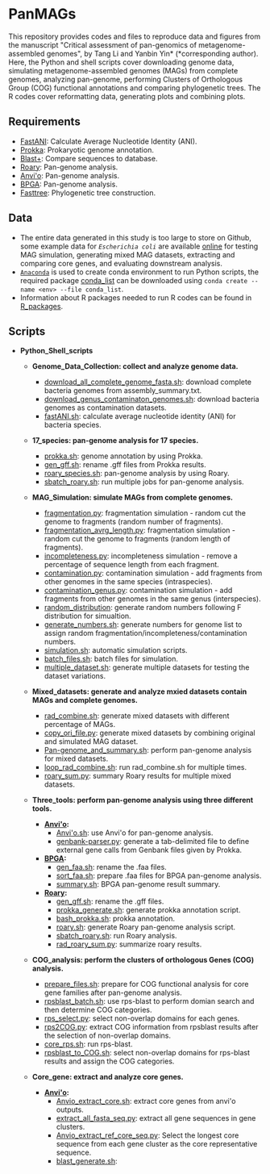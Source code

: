 # PanMAGs
This repository provides codes and files to reproduce data and figures from the manuscript "Critical assessment of pan-genomics of metagenome-assembled genomes", by Tang Li and Yanbin Yin* (*corresponding author). Here, the Python and shell scripts cover downloading genome data, simulating metagenome-assembled genomes (MAGs) from complete genomes, analyzing pan-genome, performing Clusters of Orthologous Group (COG) functional annotations and comparing phylogenetic trees. The R codes cover reformatting data, generating plots and combining plots. <br> 

## Requirements
* [FastANI](https://github.com/ParBLiSS/FastANI): Calculate Average Nucleotide Identity (ANI).
* [Prokka](https://github.com/tseemann/prokka): Prokaryotic genome annotation.
* [Blast+](https://github.com/ncbi/blast_plus_docs): Compare sequences to database.
* [Roary](https://github.com/sanger-pathogens/Roary): Pan-genome analysis.
* [Anvi'o](https://github.com/merenlab/anvio): Pan-genome analysis.
* [BPGA](https://github.com/jbadavis/bpga): Pan-genome analysis.
* [Fasttree](http://www.microbesonline.org/fasttree/): Phylogenetic tree construction.

## Data
* The entire data generated in this study is too large to store on Github, some example data for _`Escherichia coli`_ are available [online](https://bcb.unl.edu/PanMAGs/) for testing MAG simulation, generating mixed MAG datasets, extracting and comparing core genes, and evaluating downstream analysis.
* [`Anaconda`](https://www.anaconda.com/) is used to create conda environment to run Python scripts, the required package [conda_list](https://github.com/tli14/PanMAGs/blob/main/conda_list) can be downloaded using ```conda create --name <env> --file conda_list```.
* Information about R packages needed to run R codes can be found in [R_packages](https://github.com/tli14/PanMAGs/blob/main/R_packages).

## Scripts
* **Python_Shell_scripts**
  - **Genome_Data_Collection: collect and analyze genome data.**
    - [download_all_complete_genome_fasta.sh](https://github.com/tli14/PanMAGs/blob/main/Python_Shell_scripts/1.Genome_Data_Collection/download_all_complete_genome_fasta.sh): download complete bacteria genomes from assembly_summary.txt.
    - [download_genus_contaminaton_genomes.sh](https://github.com/tli14/PanMAGs/blob/main/Python_Shell_scripts/1.Genome_Data_Collection/download_genus_contaminaton_genomes.sh): download bacteria genomes as contamination datasets.
    - [fastANI.sh](https://github.com/tli14/PanMAGs/blob/main/Python_Shell_scripts/1.Genome_Data_Collection/fastANI.sh): calculate average nucleotide identity (ANI) for bacteria species.<br> 

  - **17_species: pan-genome analysis for 17 species.**
    - [prokka.sh](https://github.com/tli14/PanMAGs/blob/main/Python_Shell_scripts/2.17_species/prokka.sh): genome annotation by using Prokka.
    - [gen_gff.sh](https://github.com/tli14/PanMAGs/blob/main/Python_Shell_scripts/2.17_species/gen_gff.sh): rename .gff files from Prokka results.
    - [roary_species.sh](https://github.com/tli14/PanMAGs/blob/main/Python_Shell_scripts/2.17_species/roary_species.sh): pan-genome analysis by using Roary.
    - [sbatch_roary.sh](https://github.com/tli14/PanMAGs/blob/main/Python_Shell_scripts/2.17_species/sbatch_roary.sh): run multiple jobs for pan-genome analysis.<br> 

  - **MAG_Simulation: simulate MAGs from complete genomes.**
    - [fragmentation.py](https://github.com/tli14/PanMAGs/blob/main/Python_Shell_scripts/3.MAG_Simulation/fragmentation.py): fragmentation simulation - random cut the genome to fragments (random number of fragments).
    - [fragmentation_avrg_length.py](https://github.com/tli14/PanMAGs/blob/main/Python_Shell_scripts/3.MAG_Simulation/fragmentation_avrg_length.py): fragmentation simulation - random cut the genome to fragments (random length of fragments).
    - [incompleteness.py](https://github.com/tli14/PanMAGs/blob/main/Python_Shell_scripts/3.MAG_Simulation/incompleteness.py): incompleteness simulation - remove a percentage of sequence length from each fragment.
    - [contamination.py](https://github.com/tli14/PanMAGs/blob/main/Python_Shell_scripts/3.MAG_Simulation/contamination.py): contamination simulation - add fragments from other genomes in the same species (intraspecies).
    - [contamination_genus.py](https://github.com/tli14/PanMAGs/blob/main/Python_Shell_scripts/3.MAG_Simulation/contamination_genus.py): contamination simulation - add fragments from other genomes in the same genus (interspecies).
    - [random_distribution](https://github.com/tli14/PanMAGs/tree/main/Python_Shell_scripts/3.MAG_Simulation/random_distribution): generate random numbers following F distribution for simualtion. 
    - [generate_numbers.sh](https://github.com/tli14/PanMAGs/blob/main/Python_Shell_scripts/3.MAG_Simulation/generate_numbers.sh): generate numbers for genome list to assign random fragmentation/incompleteness/contamination numbers.
    - [simulation.sh](https://github.com/tli14/PanMAGs/blob/main/Python_Shell_scripts/3.MAG_Simulation/simulation.sh): automatic simulation scripts.
    - [batch_files.sh](https://github.com/tli14/PanMAGs/blob/main/Python_Shell_scripts/3.MAG_Simulation/batch_files.sh): batch files for simulation.
    - [multiple_dataset.sh](https://github.com/tli14/PanMAGs/blob/main/Python_Shell_scripts/3.MAG_Simulation/multiple_dataset.sh): generate multiple datasets for testing the dataset variations.<br> 

  - **Mixed_datasets: generate and analyze mxied datasets contain MAGs and complete genomes.**
    - [rad_combine.sh](https://github.com/tli14/PanMAGs/blob/main/Python_Shell_scripts/4.Mixed_datasets/rad_combine.sh): generate mixed datasets with different percentage of MAGs.
    - [copy_ori_file.py](https://github.com/tli14/PanMAGs/blob/main/Python_Shell_scripts/4.Mixed_datasets/copy_ori_file.py): generate mixed datasets by combining original and simulated MAG dataset.
    - [Pan-genome_and_summary.sh](https://github.com/tli14/PanMAGs/blob/main/Python_Shell_scripts/4.Mixed_datasets/Pan-genome_and_summary.sh): perform pan-genome analysis for mixed datasets.
    - [loop_rad_combine.sh](https://github.com/tli14/PanMAGs/blob/main/Python_Shell_scripts/4.Mixed_datasets/loop_rad_combine.sh): run rad_combine.sh for multiple times.
    - [roary_sum.py](https://github.com/tli14/PanMAGs/blob/main/Python_Shell_scripts/4.Mixed_datasets/roary_sum.py): summary Roary results for multiple mixed datasets.<br> 

  - **Three_tools: perform pan-genome analysis using three different tools.**
    - **[Anvi'o](https://github.com/tli14/PanMAGs/tree/main/Python_Shell_scripts/5.Three_tools/Anvi'o):**
      - [Anvi'o.sh](https://github.com/tli14/PanMAGs/blob/main/Python_Shell_scripts/5.Three_tools/Anvi'o/Anvi'o.sh): use Anvi'o for pan-genome analysis.
      - [genbank-parser.py](https://github.com/tli14/PanMAGs/blob/main/Python_Shell_scripts/5.Three_tools/Anvi'o/genbank-parser.py): generate a tab-delimited file to define external gene calls from Genbank files given by Prokka.
    - **[BPGA](https://github.com/tli14/PanMAGs/tree/main/Python_Shell_scripts/5.Three_tools/BPGA):**
      - [gen_faa.sh](https://github.com/tli14/PanMAGs/blob/main/Python_Shell_scripts/5.Three_tools/BPGA/gen_faa.sh): rename the .faa files.
      - [sort_faa.sh](https://github.com/tli14/PanMAGs/blob/main/Python_Shell_scripts/5.Three_tools/BPGA/sort_faa.sh): prepare .faa files for BPGA pan-genome analysis.
      - [summary.sh](https://github.com/tli14/PanMAGs/blob/main/Python_Shell_scripts/5.Three_tools/BPGA/summary.sh): BPGA pan-genome result summary.
    - **[Roary](https://github.com/tli14/PanMAGs/tree/main/Python_Shell_scripts/5.Three_tools/Roary):**
      - [gen_gff.sh](https://github.com/tli14/PanMAGs/blob/main/Python_Shell_scripts/5.Three_tools/Roary/gen_gff.sh): rename the .gff files.
      - [prokka_generate.sh](https://github.com/tli14/PanMAGs/blob/main/Python_Shell_scripts/5.Three_tools/Roary/prokka_generate.sh): generate prokka annotation script.
      - [bash_prokka.sh](https://github.com/tli14/PanMAGs/blob/main/Python_Shell_scripts/5.Three_tools/Roary/bash_prokka.sh): prokka annotation.
      - [roary.sh](https://github.com/tli14/PanMAGs/blob/main/Python_Shell_scripts/5.Three_tools/Roary/roary.sh): generate Roary pan-genome analysis script.
      - [sbatch_roary.sh](https://github.com/tli14/PanMAGs/blob/main/Python_Shell_scripts/5.Three_tools/Roary/sbatch_roary.sh): run Roary analysis.
      - [rad_roary_sum.py](https://github.com/tli14/PanMAGs/blob/main/Python_Shell_scripts/5.Three_tools/Roary/rad_roary_sum.py): summarize roary results.<br>

  - **COG_analysis: perform the clusters of orthologous Genes (COG) analysis.**
    - [prepare_files.sh](https://github.com/tli14/PanMAGs/blob/main/Python_Shell_scripts/6.COG_analysis/prepare_files.sh): prepare for COG functional analysis for core gene families after pan-genome analysis.
    - [rpsblast_batch.sh](https://github.com/tli14/PanMAGs/blob/main/Python_Shell_scripts/6.COG_analysis/rpsblast_batch.sh): use rps-blast to perform domian search and then determine COG categories.
    - [rps_select.py](https://github.com/tli14/PanMAGs/blob/main/Python_Shell_scripts/6.COG_analysis/rps_select.py): select non-overlap domains for each genes.
    - [rps2COG.py](https://github.com/tli14/PanMAGs/blob/main/Python_Shell_scripts/6.COG_analysis/rps2COG.py): extract COG information from rpsblast results after the selection of non-overlap domains.
    - [core_rps.sh](https://github.com/tli14/PanMAGs/blob/main/Python_Shell_scripts/6.COG_analysis/core_rps.sh): run rps-blast.
    - [rpsblast_to_COG.sh](https://github.com/tli14/PanMAGs/blob/main/Python_Shell_scripts/6.COG_analysis/rpsblast_to_COG.sh): select non-overlap domains for rps-blast results and assign the COG categories.<br>

  - **Core_gene: extract and analyze core genes.**
    - **[Anvi'o](https://github.com/tli14/PanMAGs/tree/main/Python_Shell_scripts/7.Core_gene/Anvi'o):**
      - [Anvio_extract_core.sh](https://github.com/tli14/PanMAGs/blob/main/Python_Shell_scripts/7.Core_gene/Anvi'o/Anvio_extract_core.sh): extract core genes from anvi'o outputs.
      - [extract_all_fasta_seq.py](https://github.com/tli14/PanMAGs/blob/main/Python_Shell_scripts/7.Core_gene/Anvi'o/extract_all_fasta_seq.py): extract all gene sequences in gene clusters.
      - [Anvio_extract_ref_core_seq.py](https://github.com/tli14/PanMAGs/blob/main/Python_Shell_scripts/7.Core_gene/Anvi'o/Anvio_extract_ref_core_seq.py): Select the longest core sequence from each gene cluster as the core representative sequence.
      - [blast_generate.sh](https://github.com/tli14/PanMAGs/blob/main/Python_Shell_scripts/7.Core_gene/Anvi'o/blast_generate.sh): 
